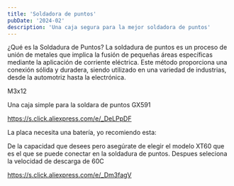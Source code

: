 ```yaml
---
title: 'Soldadora de puntos'
pubDate: '2024-02'
description: 'Una caja segura para la mejor soldadora de puntos'
---
```




¿Qué es la Soldadura de Puntos?
La soldadura de puntos es un proceso de unión de metales que implica la fusión de pequeñas áreas específicas mediante la aplicación de corriente eléctrica. Este método proporciona una conexión sólida y duradera, siendo utilizado en una variedad de industrias, desde la automotriz hasta la electrónica.


M3x12

Una caja simple para la soldara de puntos GX591

https://s.click.aliexpress.com/e/_DeLPpDF


La placa necesita una batería, yo recomiendo esta:

De la capacidad que desees pero asegúrate de elegir el modelo XT60 que es el que se puede conectar en la soldadura de puntos.
Despues seleciona la velocidad de descarga de 60C

https://s.click.aliexpress.com/e/_Dm3fagV

